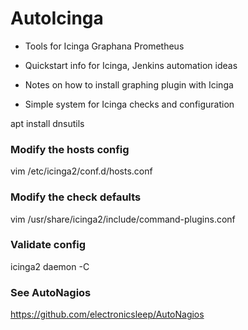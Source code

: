 # AutoIcinga

* Tools for Icinga Graphana Prometheus

* Quickstart info for Icinga, Jenkins automation ideas

* Notes on how to install graphing plugin with Icinga

* Simple system for Icinga checks and configuration

apt install dnsutils

### Modify the hosts config
vim /etc/icinga2/conf.d/hosts.conf

### Modify the check defaults
vim /usr/share/icinga2/include/command-plugins.conf

### Validate config
icinga2 daemon -C

### See AutoNagios
https://github.com/electronicsleep/AutoNagios
